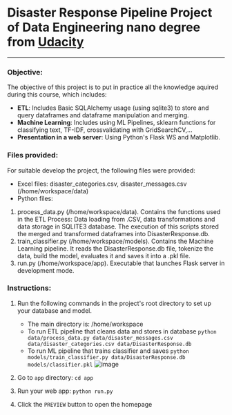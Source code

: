 # Disaster Response Pipeline Project of Data Engineering nano degree from [Udacity](https://learn.udacity.com/paid-courses/cd0018/)
---
### Objective: 
The objective of this project is to put in practice all the knowledge aquired during this course, which includes:
- **ETL**: Includes Basic SQLAlchemy usage (using sqlite3) to store and query dataframes and dataframe manipulation and merging.
- **Machine Learning**: Includes using ML Pipelines, sklearn functions for classifying text, TF-IDF, crossvalidating with GridSearchCV,...
- **Presentation in a web server**: Using Python's Flask WS and Matplotlib.

### Files provided:
For suitable develop the project, the following files were provided:
- Excel files: disaster_categories.csv, disaster_messages.csv (/home/workspace/data)
- Python files:
1. process_data.py (/home/workspace/data). Contains the functions used in the ETL Process: Data loading from .CSV, data transformations and data storage in SQLITE3 database. The execution of this scripts stored the merged and transformed dataframes into DisasterResponse.db.
2. train_classifier.py (/home/workspace/models). Contains the Machine Learning pipeline. It reads the DisasterResponse.db file, tokenize the data, build the model, evaluates it and saves it into a .pkl file. 
3. run.py (/home/workspace/app). Executable that launches Flask server in development mode. 




### Instructions:
1. Run the following commands in the project's root directory to set up your database and model.
    - The main directory is: /home/workspace
    - To run ETL pipeline that cleans data and stores in database
        `python data/process_data.py data/disaster_messages.csv data/disaster_categories.csv data/DisasterResponse.db`
    - To run ML pipeline that trains classifier and saves
        `python models/train_classifier.py data/DisasterResponse.db models/classifier.pkl`
![image](https://user-images.githubusercontent.com/46486273/211402525-f57a42fb-3534-4c97-82da-20e177be5d63.png)

2. Go to `app` directory: `cd app`

3. Run your web app: `python run.py`

4. Click the `PREVIEW` button to open the homepage
